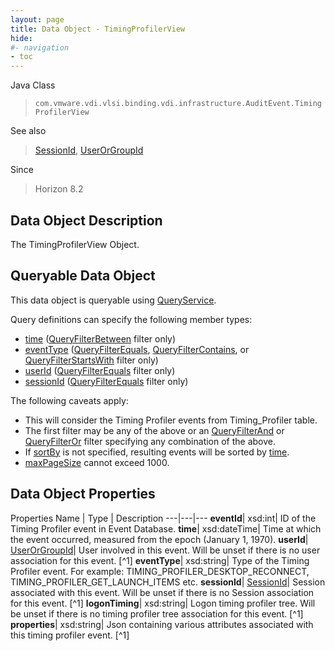 ```yaml
---
layout: page
title: Data Object - TimingProfilerView
hide:
#- navigation
- toc
---
```






Java Class
> `com.vmware.vdi.vlsi.binding.vdi.infrastructure.AuditEvent.TimingProfilerView`

See also
> [SessionId](vdi.entity.SessionId.md), [UserOrGroupId](vdi.entity.UserOrGroupId.md)

Since
> Horizon 8.2


## Data Object Description

The TimingProfilerView Object.

##  Queryable Data Object

This data object is queryable using [QueryService](vdi.query.QueryService.md "QueryService").

Query definitions can specify the following member types:

* [time](vdi.infrastructure.AuditEvent.TimingProfilerView.md#time) ([QueryFilterBetween](vdi.query.QueryFilter.Between.md) filter only)
* [eventType](vdi.infrastructure.AuditEvent.TimingProfilerView.md#eventType) ([QueryFilterEquals](vdi.query.QueryFilter.Equals.md), [QueryFilterContains](vdi.query.QueryFilter.Contains.md), or [QueryFilterStartsWith](vdi.query.QueryFilter.StartsWith.md) filter only)
* [userId](vdi.infrastructure.AuditEvent.TimingProfilerView.md#userId) ([QueryFilterEquals](vdi.query.QueryFilter.Equals.md) filter only)
* [sessionId](vdi.infrastructure.AuditEvent.TimingProfilerView.md#sessionId) ([QueryFilterEquals](vdi.query.QueryFilter.Equals.md) filter only)

The following caveats apply:
* This will consider the Timing Profiler events from Timing_Profiler table.
* The first filter may be any of the above or an [QueryFilterAnd](vdi.query.QueryFilter.And.md) or [QueryFilterOr](vdi.query.QueryFilter.Or.md) filter specifying any combination of the above.
* If [sortBy](vdi.query.QueryDefinition.md#sortBy) is not specified, resulting events will be sorted by [time](vdi.infrastructure.AuditEvent.TimingProfilerView.md#time).
* [maxPageSize](vdi.query.QueryDefinition.md#maxPageSize) cannot exceed 1000.



## Data Object Properties
Properties
Name |  Type |  Description
---|---|---
**eventId**|  xsd:int|  ID of the Timing Profiler event in Event Database.
**time**|  xsd:dateTime|  Time at which the event occurred, measured from the epoch (January 1, 1970).
**userId**| [UserOrGroupId](vdi.entity.UserOrGroupId.md)|  User involved in this event. Will be unset if there is no user association for this event. [^1]
**eventType**|  xsd:string|  Type of the Timing Profiler event. For example: TIMING_PROFILER_DESKTOP_RECONNECT, TIMING_PROFILER_GET_LAUNCH_ITEMS etc.
**sessionId**| [SessionId](vdi.entity.SessionId.md)|  Session associated with this event. Will be unset if there is no Session association for this event. [^1]
**logonTiming**|  xsd:string|  Logon timing profiler tree. Will be unset if there is no timing profiler tree association for this event. [^1]
**properties**|  xsd:string|  Json containing various attributes associated with this timing profiler event. [^1]
 


 
